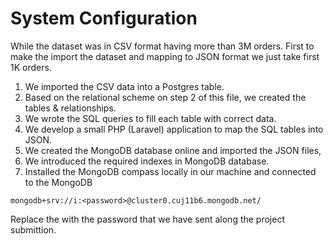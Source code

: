 # System Configuration

While the dataset was in CSV format having more than 3M orders. First to make the import the dataset and mapping to JSON format we just take first 1K orders.

1. We imported the CSV data into a Postgres table.
2. Based on the relational scheme on step 2 of this file, we created the tables & relationships.
3. We wrote the SQL queries to fill each table with correct data.
4. We develop a small PHP (Laravel) application to map the SQL tables into JSON.
5. We created the MongoDB database online and imported the JSON files,
6. We introduced the required indexes in MongoDB database.
7. Installed the MongoDB compass locally in our machine and connected to the MongoDB

```
mongodb+srv://i:<password>@cluster0.cuj11b6.mongodb.net/
```

Replace the <password> with the password that we have sent along the project submittion.
